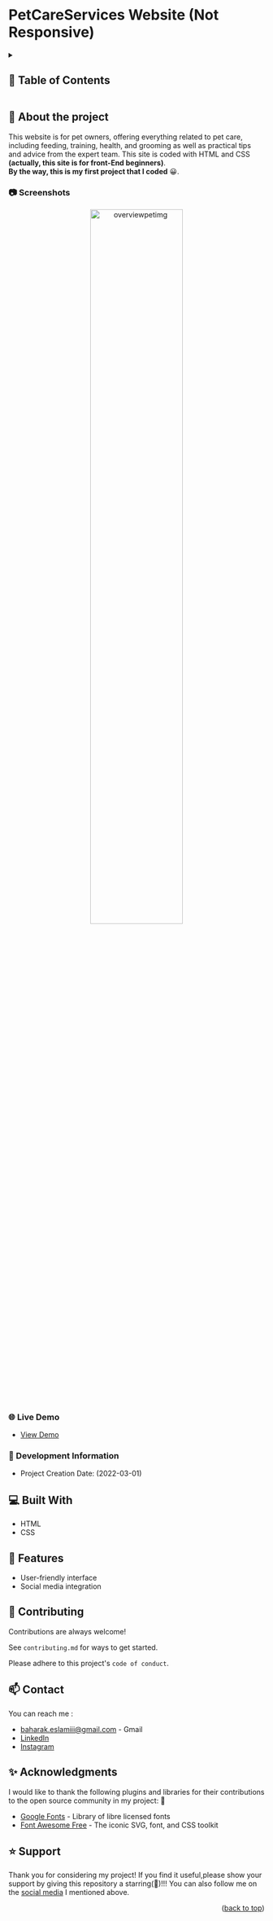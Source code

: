 <a name="readme-top"></a>
# PetCareServices Website (Not Responsive)


<!-- TABLE OF CONTENTS -->
<details>
<summary><h2>📓 Table of Contents</h2></summary>
  <ul>
    <li>
      <a href="#star2-about-the-project">About The Project</a>
         <ul>
           <li><a href="#camera-screenshots">Screenshot</a></li>
         </ul>
          <ul>
           <li><a href="#globe_with_meridians-live-demo">Live Demo</a></li>
         </ul>
          <ul>
           <li><a href="#date-development-information">Development Information</a></li>
         </ul>
    </li>
    <li>
      <a href="#computer-built-with">Built With</a>
    </li>
    <li>
      <a href="#pencil-featurs">Features</a>
    </li>
    <li>
      <a href="#open_hands-contributing">Contributing</a>
    </li>
    <li>
      <a href="#mailbox-contact">Contact</a>
    </li>
    <li>
      <a href="#sparkles-acknowledgments">Acknowledgments</a>
    </li>
    <li>
      <a href="#star-support">Support</a>
    </li>
  </ul>
  </details>
  
  ##
  

<!-- ABOUT THE PROJECT -->

## :star2: About the project

This website is for pet owners, offering everything related to pet care, including feeding, training, health, and grooming  as well as practical tips and advice  from the expert team. This site is coded with HTML and CSS **(actually, this site is for front-End beginners)**.</br>
**By the way, this is my first project that I coded** 😀.

<!-- SCREEN SHOT -->

### :camera: Screenshots

<div align="center"> 
  <img src="https://github.com/Baharak-Eslamiii/PetCareServices-HtmlCss/assets/152727444/36a8041a-2dac-47f8-9dd5-6742b15df015" width="60%" height="auto" alt="overviewpetimg" />
</div>


<!-- LIVE DEMO -->

### :globe_with_meridians: Live Demo

  - [View Demo](http:link "Live View")
  
  
<!-- DEVELOPMENT INFORMATION -->

### :date: Development Information 

 - Project Creation Date:  (2022-03-01)
  
  
<!-- BUTILT WITH -->

## :computer: Built With

- HTML
- CSS

 
<!-- FEATURES -->

## :pencil: Features 

- User-friendly interface
- Social media integration
 

    
<!-- CONTRIBUTING -->

## :open_hands: Contributing  

Contributions are always welcome!

See `contributing.md` for ways to get started.

Please adhere to this project's `code of conduct`.


<!-- CONTACT -->

## :mailbox: Contact

You can reach me :
- [baharak.eslamiii@gmail.com](#) - Gmail
- [LinkedIn](https://linkedin.com/in/baharak-eslami)
- [Instagram](https://instagram.com/baharak_eslami_web)
 

<!-- ACKNOWLEDGMENTS -->

## :sparkles: Acknowledgments

I would like to thank the following plugins and libraries for their contributions to the open source community in my project: 🙇

- [Google Fonts](https://fonts.google.com/) - Library of libre licensed fonts
- [Font Awesome Free](https://fontawesome.com/) - The iconic SVG, font, and CSS toolkit


<!-- SUPPORT -->

## :star: Support
Thank you for considering my project! If you find it useful,please 
show your support by giving this repository a starring(🌟)!!! 
You can also follow me on the [social media](#mailbox-contact) I mentioned above.


<p align="right">(<a href="#readme-top">back to top</a>)</p>
